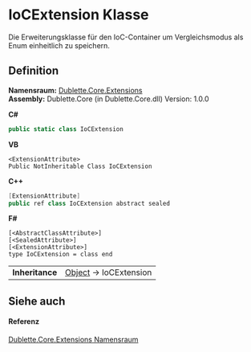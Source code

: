 # IoCExtension Klasse


Die Erweiterungsklasse für den IoC-Container um Vergleichsmodus als Enum einheitlich zu speichern.



## Definition
**Namensraum:** <a href="N_Dublette_Core_Extensions">Dublette.Core.Extensions</a>  
**Assembly:** Dublette.Core (in Dublette.Core.dll) Version: 1.0.0

**C#**
``` C#
public static class IoCExtension
```
**VB**
``` VB
<ExtensionAttribute>
Public NotInheritable Class IoCExtension
```
**C++**
``` C++
[ExtensionAttribute]
public ref class IoCExtension abstract sealed
```
**F#**
``` F#
[<AbstractClassAttribute>]
[<SealedAttribute>]
[<ExtensionAttribute>]
type IoCExtension = class end
```

<table><tr><td><strong>Inheritance</strong></td><td><a href="https://learn.microsoft.com/dotnet/api/system.object" target="_blank" rel="noopener noreferrer">Object</a>  →  IoCExtension</td></tr>
</table>



## Siehe auch


#### Referenz
<a href="N_Dublette_Core_Extensions">Dublette.Core.Extensions Namensraum</a>  
